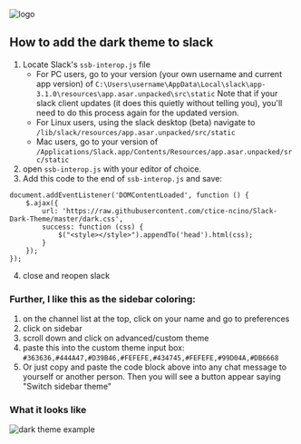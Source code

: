 ![logo](https://raw.githubusercontent.com/earlduque/Slack-Dark-Theme/master/brand-assets/slack-dark-theme-logo.png)

## How to add the dark theme to slack

1) Locate Slack's `ssb-interop.js` file
    * For PC users, go to your version (your own username and current app version) of 
`C:\Users\username\AppData\Local\slack\app-3.1.0\resources\app.asar.unpacked\src\static`
Note that if your slack client updates (it does this quietly without telling you), you'll need to do this process again for the updated version.
    * For Linux users, using the slack desktop (beta) navigate to `/lib/slack/resources/app.asar.unpacked/src/static`
    * Mac users, go to your version of 
`/Applications/Slack.app/Contents/Resources/app.asar.unpacked/src/static`
2) open `ssb-interop.js` with your editor of choice.
3) Add this code to the end of `ssb-interop.js` and save:
```
document.addEventListener('DOMContentLoaded', function () {
    $.ajax({
        url: 'https://raw.githubusercontent.com/ctice-ncino/Slack-Dark-Theme/master/dark.css',
        success: function (css) {
            $("<style></style>").appendTo('head').html(css);
        }
    });
});
```
4) close and reopen slack

### Further, I like this as the sidebar coloring:

1) on the channel list at the top, click on your name and go to preferences
2) click on sidebar
3) scroll down and click on advanced/custom theme
4) paste this into the custom theme input box:
`#363636,#444A47,#D39B46,#FEFEFE,#434745,#FEFEFE,#99D04A,#DB6668`
5) Or just copy and paste the code block above into any chat message to yourself or another person. Then you will see a button appear saying "Switch sidebar theme"

### What it looks like
![dark theme example](https://raw.githubusercontent.com/earlduque/Slack-Dark-Theme/master/darktheme.png)
